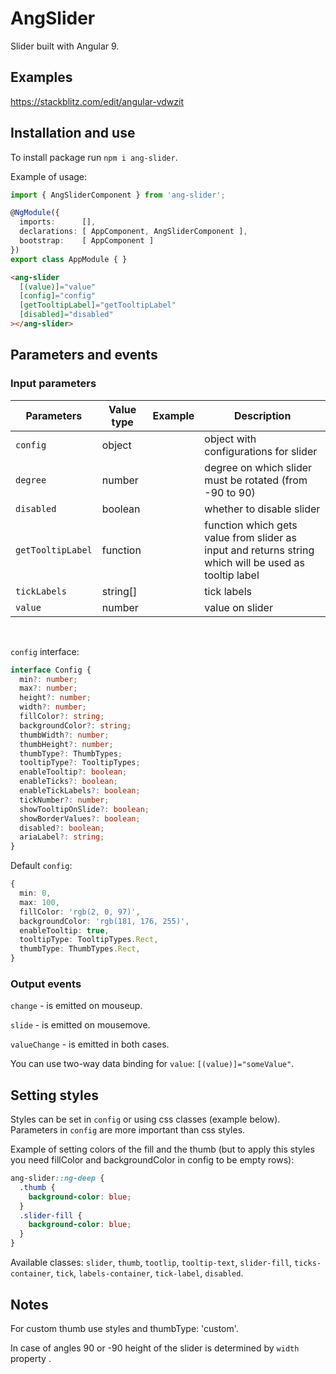 # AngSlider

Slider built with Angular 9.


## Examples

https://stackblitz.com/edit/angular-vdwzit


## Installation and use

To install package run `npm i ang-slider`.

Example of usage:
```typescript
import { AngSliderComponent } from 'ang-slider';

@NgModule({
  imports:      [],
  declarations: [ AppComponent, AngSliderComponent ],
  bootstrap:    [ AppComponent ]
})
export class AppModule { }
```

```html
<ang-slider
  [(value)]="value"
  [config]="config"
  [getTooltipLabel]="getTooltipLabel"
  [disabled]="disabled"
></ang-slider>
```

## Parameters and events

### Input parameters


| Parameters    | Value type  | Example           | Description
| ------------- | ----------- | ----------------- | -------
| `config`      | object      |                   | object with configurations for slider
| `degree`      | number      |                   | degree on which slider must be rotated (from -90 to 90)
| `disabled`    | boolean     |                   | whether to disable slider
| `getTooltipLabel` | function|                   | function which gets value from slider as input and returns string which will be used as tooltip label
| `tickLabels`  | string[]    |                   | tick labels
| `value`       | number      |                   | value on slider
&nbsp;

`config` interface: 
```typescript
interface Config {
  min?: number;
  max?: number;
  height?: number;
  width?: number;
  fillColor?: string;
  backgroundColor?: string;
  thumbWidth?: number;
  thumbHeight?: number;
  thumbType?: ThumbTypes;
  tooltipType?: TooltipTypes;
  enableTooltip?: boolean;
  enableTicks?: boolean;
  enableTickLabels?: boolean;
  tickNumber?: number;
  showTooltipOnSlide?: boolean;
  showBorderValues?: boolean;
  disabled?: boolean;
  ariaLabel?: string;
}
```

Default `config`:
```typescript
{
  min: 0,
  max: 100,
  fillColor: 'rgb(2, 0, 97)',
  backgroundColor: 'rgb(181, 176, 255)',
  enableTooltip: true,
  tooltipType: TooltipTypes.Rect,
  thumbType: ThumbTypes.Rect,
}
```

### Output events

`change` - is emitted on mouseup.

`slide` - is emitted on mousemove.

`valueChange` - is emitted in both cases.

You can use two-way data binding for `value`: `[(value)]="someValue"`.


## Setting styles

Styles can be set in `config` or using css classes (example below).
Parameters in `config` are more important than css styles.

Example of setting colors of the fill and the thumb (but to apply this styles you need fillColor and backgroundColor in config to be empty rows):
```scss
ang-slider::ng-deep {
  .thumb {
    background-color: blue;
  }
  .slider-fill {
    background-color: blue;
  }
}
```

Available classes: `slider`, `thumb`, `tootlip`, `tooltip-text`, `slider-fill`, `ticks-container`, `tick`, `labels-container`, `tick-label`, `disabled`.

## Notes

For custom thumb use styles and thumbType: 'custom'.

In case of angles 90 or -90 height of the slider is determined by `width` property .
